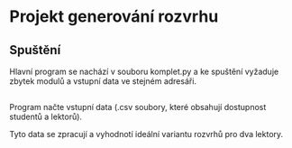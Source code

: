 # Projekt generování rozvrhu

## Spuštění
<p>Hlavní program se nachází v souboru komplet.py a ke spuštění vyžaduje zbytek modulů a vstupní data ve stejném adresáři.</p>

## 
<p>Program načte vstupní data (.csv soubory, které obsahují dostupnost studentů a lektorů).</p>
<p>Tyto data se zpracují a vyhodnotí ideální variantu rozvrhů pro dva lektory.</p>

